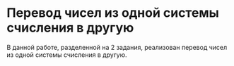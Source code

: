 # Перевод чисел из одной системы счисления в другую

В данной работе, разделенной на 2 задания, реализован перевод чисел из одной системы счисления в другую.
